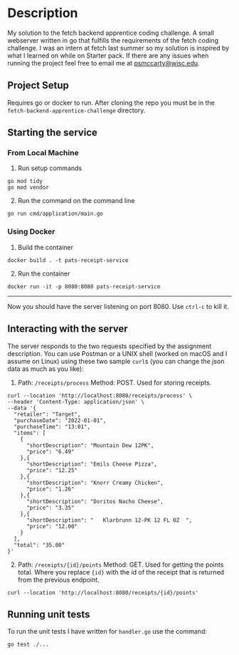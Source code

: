 # Description

My solution to the fetch backend apprentice coding challenge. A small webserver written in go that fulfills the requirements of the fetch coding challenge. I was an intern at fetch last summer so my solution is inspired by what I learned on while on Starter pack. If there are any issues when running the project feel free to email me at psmccarty@wisc.edu.

## Project Setup

Requires go or docker to run. After cloning the repo you must be in the `fetch-backend-apprentice-challenge` directory.

## Starting the service

### From Local Machine
1. Run setup commands
```
go mod tidy
go mod vendor
```
2. Run the command on the command line
```
go run cmd/application/main.go
```

### Using Docker
1. Build the container
```
docker build . -t pats-receipt-service
```
2. Run the container
```
docker run -it -p 8080:8080 pats-receipt-service
```
---
Now you should have the server listening on port 8080. Use `ctrl-c` to kill it.

## Interacting with the server
The server responds to the two requests specified by the assignment description. You can use Postman or a UNIX shell (worked on macOS and I assume on Linux) using these two sample `curl`s (you can change the json data as much as you like):

1. Path: `/receipts/process` Method: POST. Used for storing receipts.
```
curl --location 'http://localhost:8080/receipts/process' \
--header 'Content-Type: application/json' \
--data '{
  "retailer": "Target",
  "purchaseDate": "2022-01-01",
  "purchaseTime": "13:01",
  "items": [
    {
      "shortDescription": "Mountain Dew 12PK",
      "price": "6.49"
    },{
      "shortDescription": "Emils Cheese Pizza",
      "price": "12.25"
    },{
      "shortDescription": "Knorr Creamy Chicken",
      "price": "1.26"
    },{
      "shortDescription": "Doritos Nacho Cheese",
      "price": "3.35"
    },{
      "shortDescription": "   Klarbrunn 12-PK 12 FL OZ  ",
      "price": "12.00"
    }
  ],
  "total": "35.00"
}'
```

2. Path: `/receipts/{id}/points` Method: GET. Used for getting the points total. Where you replace `{id}` with the id of the receipt that is returned from the previous endpoint.
```
curl --location 'http://localhost:8080/receipts/{id}/points'
```

## Running unit tests

To run the unit tests I have written for `handler.go` use the command:
```
go test ./...
```


